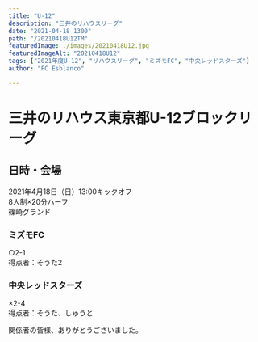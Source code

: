```yaml
---
title: "U-12"
description: "三井のリハウスリーグ"
date: "2021-04-18 1300"
path: "/20210418U12TM"
featuredImage: ./images/20210418U12.jpg
featuredImageAlt: "20210418U12"
tags: ["2021年度U-12", "リハウスリーグ", "ミズモFC", "中央レッドスターズ"]
author: "FC Esblanco"

---
```




# 三井のリハウス東京都U-12ブロックリーグ

## 日時・会場

2021年4月18日（日）13:00キックオフ  
8人制×20分ハーフ  
篠崎グランド  

### ミズモFC

○2-1  
得点者：そうた2

### 中央レッドスターズ

×2-4  
得点者：そうた、しゅうと

関係者の皆様、ありがとうございました。


